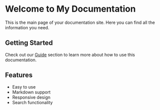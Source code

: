 # Welcome to My Documentation

This is the main page of your documentation site. Here you can find all the information you need.

## Getting Started

Check out our [Guide](guide/) section to learn more about how to use this documentation.

## Features

- Easy to use
- Markdown support
- Responsive design
- Search functionality 